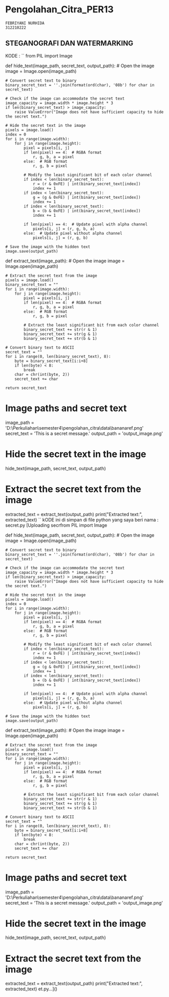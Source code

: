 # Pengolahan_Citra_PER13
```
FEBRIYANI NURHIDA
312210222
```

## STEGANOGRAFI DAN WATERMARKING

KODE :
``
from PIL import Image

def hide_text(image_path, secret_text, output_path):
    # Open the image
    image = Image.open(image_path)
    
    # Convert secret text to binary
    binary_secret_text = ''.join(format(ord(char), '08b') for char in secret_text)
    
    # Check if the image can accommodate the secret text
    image_capacity = image.width * image.height * 3
    if len(binary_secret_text) > image_capacity:
        raise ValueError("Image does not have sufficient capacity to hide the secret text.")
    
    # Hide the secret text in the image 
    pixels = image.load()
    index = 0
    for i in range(image.width):
        for j in range(image.height):
            pixel = pixels[i, j]
            if len(pixel) == 4:  # RGBA format
                r, g, b, a = pixel
            else:  # RGB format
                r, g, b = pixel
            
            # Modify the least significant bit of each color channel
            if index < len(binary_secret_text):
                r = (r & 0xFE) | int(binary_secret_text[index])
                index += 1
            if index < len(binary_secret_text):
                g = (g & 0xFE) | int(binary_secret_text[index])
                index += 1
            if index < len(binary_secret_text):
                b = (b & 0xFE) | int(binary_secret_text[index])
                index += 1
            
            if len(pixel) == 4:  # Update pixel with alpha channel
                pixels[i, j] = (r, g, b, a)
            else:  # Update pixel without alpha channel
                pixels[i, j] = (r, g, b)
    
    # Save the image with the hidden text
    image.save(output_path)

def extract_text(image_path):
    # Open the image
    image = Image.open(image_path)
    
    # Extract the secret text from the image
    pixels = image.load()
    binary_secret_text = ""
    for i in range(image.width):
        for j in range(image.height):
            pixel = pixels[i, j]
            if len(pixel) == 4:  # RGBA format
                r, g, b, a = pixel
            else:  # RGB format
                r, g, b = pixel
            
            # Extract the least significant bit from each color channel
            binary_secret_text += str(r & 1)
            binary_secret_text += str(g & 1)
            binary_secret_text += str(b & 1)
    
    # Convert binary text to ASCII
    secret_text = ""
    for i in range(0, len(binary_secret_text), 8):
        byte = binary_secret_text[i:i+8]
        if len(byte) < 8:
            break
        char = chr(int(byte, 2))
        secret_text += char
    
    return secret_text

# Image paths and secret text
image_path = 'D:\\Perkuliahan\\semester4\\pengolahan_citra\\data\\bananaref.png'
secret_text = 'This is a secret message.'
output_path = 'output_image.png'

# Hide the secret text in the image
hide_text(image_path, secret_text, output_path)

# Extract the secret text from the image
extracted_text = extract_text(output_path)
print("Extracted text:", extracted_text)
``
kODE ini di simpan di file python yang saya beri nama : secret.py
[Uploading secrfrom PIL import Image

def hide_text(image_path, secret_text, output_path):
    # Open the image
    image = Image.open(image_path)
    
    # Convert secret text to binary
    binary_secret_text = ''.join(format(ord(char), '08b') for char in secret_text)
    
    # Check if the image can accommodate the secret text
    image_capacity = image.width * image.height * 3
    if len(binary_secret_text) > image_capacity:
        raise ValueError("Image does not have sufficient capacity to hide the secret text.")
    
    # Hide the secret text in the image 
    pixels = image.load()
    index = 0
    for i in range(image.width):
        for j in range(image.height):
            pixel = pixels[i, j]
            if len(pixel) == 4:  # RGBA format
                r, g, b, a = pixel
            else:  # RGB format
                r, g, b = pixel
            
            # Modify the least significant bit of each color channel
            if index < len(binary_secret_text):
                r = (r & 0xFE) | int(binary_secret_text[index])
                index += 1
            if index < len(binary_secret_text):
                g = (g & 0xFE) | int(binary_secret_text[index])
                index += 1
            if index < len(binary_secret_text):
                b = (b & 0xFE) | int(binary_secret_text[index])
                index += 1
            
            if len(pixel) == 4:  # Update pixel with alpha channel
                pixels[i, j] = (r, g, b, a)
            else:  # Update pixel without alpha channel
                pixels[i, j] = (r, g, b)
    
    # Save the image with the hidden text
    image.save(output_path)

def extract_text(image_path):
    # Open the image
    image = Image.open(image_path)
    
    # Extract the secret text from the image
    pixels = image.load()
    binary_secret_text = ""
    for i in range(image.width):
        for j in range(image.height):
            pixel = pixels[i, j]
            if len(pixel) == 4:  # RGBA format
                r, g, b, a = pixel
            else:  # RGB format
                r, g, b = pixel
            
            # Extract the least significant bit from each color channel
            binary_secret_text += str(r & 1)
            binary_secret_text += str(g & 1)
            binary_secret_text += str(b & 1)
    
    # Convert binary text to ASCII
    secret_text = ""
    for i in range(0, len(binary_secret_text), 8):
        byte = binary_secret_text[i:i+8]
        if len(byte) < 8:
            break
        char = chr(int(byte, 2))
        secret_text += char
    
    return secret_text

# Image paths and secret text
image_path = 'D:\\Perkuliahan\\semester4\\pengolahan_citra\\data\\bananaref.png'
secret_text = 'This is a secret message.'
output_path = 'output_image.png'

# Hide the secret text in the image
hide_text(image_path, secret_text, output_path)

# Extract the secret text from the image
extracted_text = extract_text(output_path)
print("Extracted text:", extracted_text)
et.py…]()
